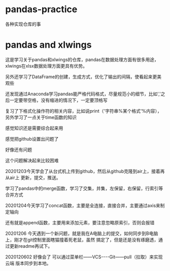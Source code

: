 # pandas-practice
各种实现仓库的事

 #  pandas and xlwings
这是学习关于pandas和xlwings的仓库，pandas在数据处理方面有很多用途，xlwings在xlsx数据处理方面更具有优势。

另外还学习了DataFrame的创建，生成方式，优化了输出的间隔，使看起来更美观些

还发现通过Anaconda学习pandas能严格代码格式，尽量规范小的细节，比如','之后一定要带空格，没有缩进的情况下，一定要顶格写

复习了下格式化操作符的相关内容，比如说print（'字符串%某个格式'%内容），另外学习了一点关于time函数的知识

感觉知识还是需要综合起来用

感觉把github设置出问题了

好像还有问题

这个问题解决起来比较困难

20201203今天学会了从台式机上传到github，然后从github克隆到air上，接着再从air上
更新，提交，推送。

学习了pandas中的merge函数，学习了交集，并集，左保留，右保留，行索引等合并方式

20201204今天学习了concat函数，主要是全连接，直接合并，主要通过axis来制定轴向

还有就是append函数，主要用来添加元素，要注意忽略原索引，否则会报错

20201206 今天遇到一个新问题，就是我在A电脑上的提交，如何同步到B电脑上，刚才在git控制里面瞎猫撞着死老鼠，虽然
搞定了，但是还是没有琢磨透，通过更新readme再试下。

 2020120602  好像会了 可以通过菜单栏——VCS----Git——pull（拉取）来实现云端
 版本同步到本地。



